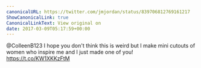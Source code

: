 ```yaml
---
canonicalURL: https://twitter.com/jmjordan/status/839706812769161217
ShowCanonicalLink: true
CanonicalLinkText: View original on
date: 2017-03-09T05:17:59+00:00
---
```

@ColleenB123 I hope you don't think this is weird but I make mini cutouts of women who inspire me and I just made one of you! https://t.co/KW1XKKzFtM